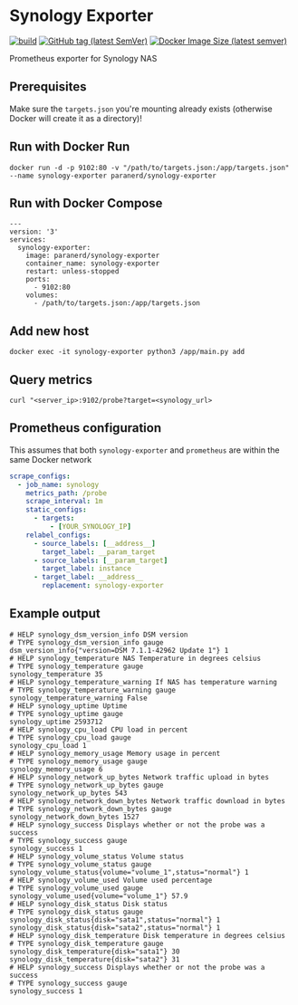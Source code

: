 # Synology Exporter

[![build](https://github.com/paranerd/synology-exporter/actions/workflows/main.yml/badge.svg)](https://github.com/paranerd/synology-exporter/actions/workflows/main.yml)
[![GitHub tag (latest SemVer)](https://img.shields.io/github/v/tag/paranerd/synology-exporter?label=Current%20Version&logo=github)](https://github.com/paranerd/synology-exporter/tags)
[![Docker Image Size (latest semver)](https://img.shields.io/docker/image-size/paranerd/synology-exporter?logo=docker&label=Image%20Size)](https://hub.docker.com/r/paranerd/synology-exporter)

Prometheus exporter for Synology NAS

## Prerequisites
Make sure the `targets.json` you're mounting already exists (otherwise Docker will create it as a directory)!

## Run with Docker Run
```
docker run -d -p 9102:80 -v "/path/to/targets.json:/app/targets.json" --name synology-exporter paranerd/synology-exporter
```

## Run with Docker Compose
```
---
version: '3'
services:
  synology-exporter:
    image: paranerd/synology-exporter
    container_name: synology-exporter
    restart: unless-stopped
    ports:
      - 9102:80
    volumes:
      - /path/to/targets.json:/app/targets.json
```

## Add new host
```
docker exec -it synology-exporter python3 /app/main.py add
```

## Query metrics
```
curl "<server_ip>:9102/probe?target=<synology_url>
```

## Prometheus configuration

This assumes that both `synology-exporter` and `prometheus` are within the same Docker network

```yaml
scrape_configs:
  - job_name: synology
    metrics_path: /probe
    scrape_interval: 1m
    static_configs:
      - targets:
          - [YOUR_SYNOLOGY_IP]
    relabel_configs:
      - source_labels: [__address__]
        target_label: __param_target
      - source_labels: [__param_target]
        target_label: instance
      - target_label: __address__
        replacement: synology-exporter
```

## Example output

```
# HELP synology_dsm_version_info DSM version
# TYPE synology_dsm_version_info gauge
dsm_version_info{"version=DSM 7.1.1-42962 Update 1"} 1
# HELP synology_temperature NAS Temperature in degrees celsius
# TYPE synology_temperature gauge
synology_temperature 35
# HELP synology_temperature_warning If NAS has temperature warning
# TYPE synology_temperature_warning gauge
synology_temperature_warning False
# HELP synology_uptime Uptime
# TYPE synology_uptime gauge
synology_uptime 2593712
# HELP synology_cpu_load CPU load in percent
# TYPE synology_cpu_load gauge
synology_cpu_load 1
# HELP synology_memory_usage Memory usage in percent
# TYPE synology_memory_usage gauge
synology_memory_usage 6
# HELP synology_network_up_bytes Network traffic upload in bytes
# TYPE synology_network_up_bytes gauge
synology_network_up_bytes 543
# HELP synology_network_down_bytes Network traffic download in bytes
# TYPE synology_network_down_bytes gauge
synology_network_down_bytes 1527
# HELP synology_success Displays whether or not the probe was a success
# TYPE synology_success gauge
synology_success 1
# HELP synology_volume_status Volume status
# TYPE synology_volume_status gauge
synology_volume_status{volume="volume_1",status="normal"} 1
# HELP synology_volume_used Volume used percentage
# TYPE synology_volume_used gauge
synology_volume_used{volume="volume_1"} 57.9
# HELP synology_disk_status Disk status
# TYPE synology_disk_status gauge
synology_disk_status{disk="sata1",status="normal"} 1
synology_disk_status{disk="sata2",status="normal"} 1
# HELP synology_disk_temperature Disk temperature in degrees celsius
# TYPE synology_disk_temperature gauge
synology_disk_temperature{disk="sata1"} 30
synology_disk_temperature{disk="sata2"} 31
# HELP synology_success Displays whether or not the probe was a success
# TYPE synology_success gauge
synology_success 1
```
